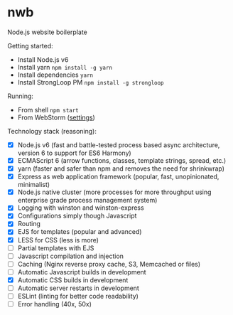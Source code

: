 # nwb
Node.js website boilerplate

Getting started:

- Install Node.js v6
- Install yarn `npm install -g yarn`
- Install dependencies `yarn`
- Install StrongLoop PM `npm install -g strongloop`

Running:

- From shell `npm start`
- From WebStorm ([settings](https://cloud.githubusercontent.com/assets/3115942/23690339/290c0450-03c1-11e7-90cf-40bad11da836.png))

Technology stack (reasoning):

- [x] Node.js v6 (fast and battle-tested process based async architecture, version 6 to support for ES6 Harmony)
- [x] ECMAScript 6 (arrow functions, classes, template strings, spread, etc.)
- [x] yarn (faster and safer than npm and removes the need for shrinkwrap)
- [x] Express as web application framework (popular, fast, unopinionated, minimalist)
- [x] Node.js native cluster (more processes for more throughput using enterprise grade process management system)
- [x] Logging with winston and winston-express
- [x] Configurations simply though Javascript
- [x] Routing
- [x] EJS for templates (popular and advanced)
- [x] LESS for CSS (less is more)
- [ ] Partial templates with EJS
- [ ] Javascript compilation and injection
- [ ] Caching (Nginx reverse proxy cache, S3, Memcached or files)
- [ ] Automatic Javascript builds in development
- [x] Automatic CSS builds in development
- [ ] Automatic server restarts in development
- [ ] ESLint (linting for better code readability)
- [ ] Error handling (40x, 50x)
